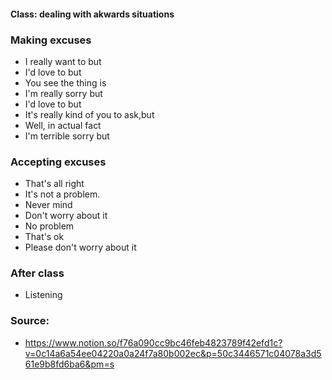 #### Class: dealing with akwards situations

### Making excuses

- I really want to but
- I'd love to but
- You see the thing is
- I'm really sorry but
- I'd love to but
- It's really kind of you to ask,but
- Well, in actual fact
- I'm terrible sorry but

### Accepting excuses

- That's all right
- It's not a problem.
- Never mind
- Don't worry about it
- No problem
- That's ok
- Please don't worry about it



### After class

- Listening

### Source:


- https://www.notion.so/f76a090cc9bc46feb4823789f42efd1c?v=0c14a6a54ee04220a0a24f7a80b002ec&p=50c3446571c04078a3d561e9b8fd6ba6&pm=s
